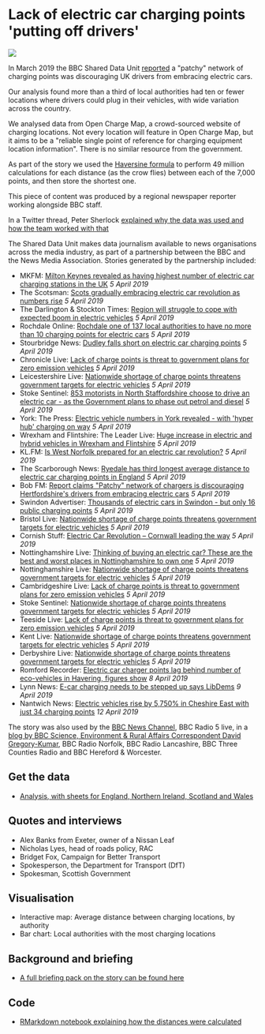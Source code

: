 # Lack of electric car charging points 'putting off drivers'

![](https://ichef.bbci.co.uk/news/660/cpsprodpb/63C5/production/_106314552_charging1.jpg)

In March 2019 the BBC Shared Data Unit [reported](https://www.bbc.co.uk/news/uk-47696839) a "patchy" network of charging points was discouraging UK drivers from embracing electric cars.

Our analysis found more than a third of local authorities had ten or fewer locations where drivers could plug in their vehicles, with wide variation across the country.

We analysed data from Open Charge Map, a crowd-sourced website of charging locations. Not every location will feature in Open Charge Map, but it aims to be a "reliable single point of reference for charging equipment location information". There is no similar resource from the government.

As part of the story we used the [Haversine formula](https://en.wikipedia.org/wiki/Haversine_formula) to perform 49 million calculations for each distance (as the crow flies) between each of the 7,000 points, and then store the shortest one. 

This piece of content was produced by a regional newspaper reporter working alongside BBC staff.

In a Twitter thread, Peter Sherlock [explained why the data was used and how the team worked with that](https://twitter.com/petesherlock79/status/1114089816671563777)

The Shared Data Unit makes data journalism available to news organisations across the media industry, as part of a partnership between the BBC and the News Media Association. Stories generated by the partnership included:

* MKFM: [Milton Keynes revealed as having highest number of electric car charging stations in the UK](https://www.mkfm.com/news/local-news/milton-keynes-revealed-as-having-highest-number-of-electric-car-charging-stations-in-the-uk/) *5 April 2019*
* The Scotsman: [Scots gradually embracing electric car revolution as numbers rise](https://www.scotsman.com/news/transport/scots-gradually-embracing-electric-car-revolution-as-numbers-rise-1-4902216) *5 April 2019*
* The Darlington & Stockton Times: [Region will struggle to cope with expected boom in electric vehicles](https://www.darlingtonandstocktontimes.co.uk/news/17551632.region-will-struggle-to-cope-with-expected-boom-in-electric-vehicles/) *5 April 2019*
* Rochdale Online: [Rochdale one of 137 local authorities to have no more than 10 charging points for electric cars](https://www.rochdaleonline.co.uk/news-features/2/news-headlines/127100/rochdale-one-of-137-local-authorities-to-have-no-more-than-10-charging-points-for-electric-cars) *5 April 2019*
* Stourbridge News: [Dudley falls short on electric car charging points](https://www.stourbridgenews.co.uk/news/17554684.dudley-falls-short-on-electric-car-charging-points/) *5 April 2019*
* Chronicle Live: [Lack of charge points is threat to government plans for zero emission vehicles](https://www.chroniclelive.co.uk/news/uk-news/lack-charge-points-threat-government-16079112) *5 April 2019*
* Leicestershire Live: [Nationwide shortage of charge points threatens government targets for electric vehicles](https://www.leicestermercury.co.uk/news/uk-world-news/nationwide-shortage-charge-points-threatens-2722521) *5 April 2019*
* Stoke Sentinel: [853 motorists in North Staffordshire choose to drive an electric car - as the Government plans to phase out petrol and diesel](https://www.stokesentinel.co.uk/news/stoke-on-trent-news/853-motorists-north-staffordshire-choose-2722731) *5 April 2019*
* York: The Press: [Electric vehicle numbers in York revealed - with 'hyper hub' charging on way](https://www.yorkpress.co.uk/news/17552160.electric-vehicle-numbers-in-york-revealed-with-hyper-hub-charging-on-way/) *5 April 2019*
* Wrexham and Flintshire: The Leader Live: [Huge increase in electric and hybrid vehicles in Wrexham and Flintshire](https://www.leaderlive.co.uk/news/17552894.huge-increase-in-electric-and-hybrid-vehicles-in-wrexham-and-flintshire/) *5 April 2019*
* KL.FM: [Is West Norfolk prepared for an electric car revolution?](https://www.klfm967.co.uk/news/klfm-news/2843909/is-west-norfolk-prepared-for-an-electric-car-revolution/) *5 April 2019*
* The Scarborough News: [Ryedale has third longest average distance to electric car charging points in England](https://www.thescarboroughnews.co.uk/news/transport/ryedale-has-third-longest-average-distance-to-electric-car-charging-points-in-england-1-9695147) *5 April 2019*
* Bob FM: [Report claims "Patchy" network of chargers is discouraging Hertfordshire's drivers from embracing electric cars](http://www.bobfm.co.uk/news/local-news/report-claims-patchy-network-of-chargers-is-discouraging-hertfordshires-drivers-from-embracing-electric-cars/) *5 April 2019*
* Swindon Advertiser: [Thousands of electric cars in Swindon - but only 16 public charging points](https://www.swindonadvertiser.co.uk/news/17552949.thousands-of-electric-cars-in-swindon-but-only-16-public-charging-points/) *5 April 2019*
* Bristol Live: [Nationwide shortage of charge points threatens government targets for electric vehicles](https://www.bristolpost.co.uk/news/uk-world-news/nationwide-shortage-charge-points-threatens-2722521) *5 April 2019*
* Cornish Stuff: [Electric Car Revolution – Cornwall leading the way](https://cornishstuff.com/2019/04/05/electric-car-revolution-cornwall-leading-the-charge/) *5 April 2019*
* Nottinghamshire Live: [Thinking of buying an electric car? These are the best and worst places in Nottinghamshire to own one](https://www.nottinghampost.com/news/motoring/thinking-buying-electric-car-best-2715061) *5 April 2019*
* Nottinghamshire Live: [Nationwide shortage of charge points threatens government targets for electric vehicles](https://www.nottinghampost.com/news/uk-world-news/nationwide-shortage-charge-points-threatens-2722521) *5 April 2019*
* Cambridgeshire Live: [Lack of charge points is threat to government plans for zero emission vehicles](https://www.cambridge-news.co.uk/news/uk-world-news/lack-charge-points-threat-government-16079112) *5 April 2019*
* Stoke Sentinel: [Nationwide shortage of charge points threatens government targets for electric vehicles](
https://www.stokesentinel.co.uk/news/uk-world-news/nationwide-shortage-charge-points-threatens-2722521) *5 April 2019*
* Teeside Live: [Lack of charge points is threat to government plans for zero emission vehicles](https://www.gazettelive.co.uk/news/uk-world-news/lack-charge-points-threat-government-16079112) *5 April 2019*
* Kent Live: [Nationwide shortage of charge points threatens government targets for electric vehicles](https://www.kentlive.news/news/uk-world-news/nationwide-shortage-charge-points-threatens-2722521) *5 April 2019*
* Derbyshire Live: [Nationwide shortage of charge points threatens government targets for electric vehicles](https://www.derbytelegraph.co.uk/news/uk-world-news/nationwide-shortage-charge-points-threatens-2722521) *5 April 2019*
* Romford Recorder: [Electric car charger points lag behind number of eco-vehicles in Havering, figures show](https://www.romfordrecorder.co.uk/news/politics/havering-electric-cars-charger-points-1-5980917) *8 April 2019*
* Lynn News: [E-car charging needs to be stepped up says LibDems](https://www.lynnnews.co.uk/news/e-car-charging-needs-to-be-stepped-up-says-libdems-9066638/) *9 April 2019*
* Nantwich News: [Electric vehicles rise by 5,750% in Cheshire East with just 34 charging points](https://thenantwichnews.co.uk/2019/04/12/electric-vehicles-rise-by-5750-in-cheshire-east-with-just-34-charging-points/) *12 April 2019*

The story was also used by the [BBC News Channel](https://www.youtube.com/watch?v=jNZPAQP4y2s&feature=youtu.be), BBC Radio 5 live, in a [blog by BBC Science, Environment & Rural Affairs Correspondent David Gregory-Kumar](https://www.bbc.co.uk/news/uk-england-47817880), BBC Radio Norfolk, BBC Radio Lancashire, BBC Three Counties Radio and BBC Hereford & Worcester.
 

## Get the data 

* [Analysis, with sheets for England, Northern Ireland, Scotland and Wales](https://docs.google.com/spreadsheets/d/1bT0F0sj1t4_7uFrtr071tqW_yilRcl0iLshlKxmNU0Y/edit#gid=1583759189)

## Quotes and interviews

* Alex Banks from Exeter, owner of a Nissan Leaf
* Nicholas Lyes, head of roads policy, RAC 
* Bridget Fox, Campaign for Better Transport
* Spokesperson, the Department for Transport (DfT)
* Spokesman, Scottish Government

## Visualisation

* Interactive map: Average distance between charging locations, by authority
* Bar chart: Local authorities with the most charging locations

## Background and briefing

* [A full briefing pack on the story can be found here](https://docs.google.com/document/d/1vs9WsXXeoCndHQL7a1NLrOB7-qCgGLSIQbS8goYMAoA/edit)

## Code

* [RMarkdown notebook explaining how the distances were calculated](https://github.com/BBC-Data-Unit/electric-car-charging-points/blob/master/calculatingnearestpoints.Rmd)



